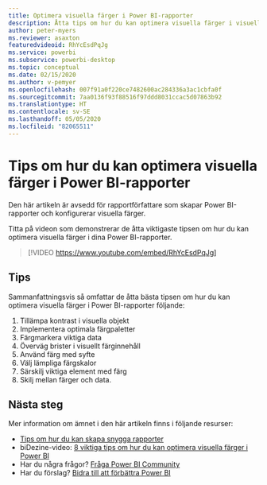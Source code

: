 ```yaml
---
title: Optimera visuella färger i Power BI-rapporter
description: Åtta tips om hur du kan optimera visuella färger i visuella Power BI-rapportobjekt, i Power BI Desktop eller i Power BI-tjänsten.
author: peter-myers
ms.reviewer: asaxton
featuredvideoid: RhYcEsdPqJg
ms.service: powerbi
ms.subservice: powerbi-desktop
ms.topic: conceptual
ms.date: 02/15/2020
ms.author: v-pemyer
ms.openlocfilehash: 007f91a0f220ce7482600ac284336a3ac1cbfa0f
ms.sourcegitcommit: 7aa0136f93f88516f97ddd8031ccac5d07863b92
ms.translationtype: HT
ms.contentlocale: sv-SE
ms.lasthandoff: 05/05/2020
ms.locfileid: "82065511"
---
```

# <a name="tips-to-optimize-visual-colors-in-power-bi-reports"></a>Tips om hur du kan optimera visuella färger i Power BI-rapporter

Den här artikeln är avsedd för rapportförfattare som skapar Power BI-rapporter och konfigurerar visuella färger.

Titta på videon som demonstrerar de åtta viktigaste tipsen om hur du kan optimera visuella färger i dina Power BI-rapporter.

> [!VIDEO https://www.youtube.com/embed/RhYcEsdPqJg]

## <a name="tips"></a>Tips

Sammanfattningsvis så omfattar de åtta bästa tipsen om hur du kan optimera visuella färger i Power BI-rapporter följande:

1. Tillämpa kontrast i visuella objekt
1. Implementera optimala färgpaletter
1. Färgmarkera viktiga data
1. Överväg brister i visuellt färginnehåll
1. Använd färg med syfte
1. Välj lämpliga färgskalor
1. Särskilj viktiga element med färg
1. Skilj mellan färger och data.

## <a name="next-steps"></a>Nästa steg

Mer information om ämnet i den här artikeln finns i följande resurser:

- [Tips om hur du kan skapa snygga rapporter](../desktop-tips-and-tricks-for-creating-reports.md)
- biDezine-video: [8 viktiga tips om hur du kan optimera visuella färger i Power BI](https://www.youtube.com/watch?v=RhYcEsdPqJg)
- Har du några frågor? [Fråga Power BI Community](https://community.powerbi.com/)
- Har du förslag? [Bidra till att förbättra Power BI](https://ideas.powerbi.com)
